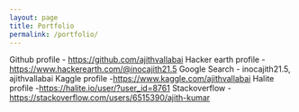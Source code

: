 ```yaml
---
layout: page
title: Portfolio
permalink: /portfolio/
---
```



Github profile - https://github.com/ajithvallabai
Hacker earth profile - https://www.hackerearth.com/@inocajith21.5
Google Search - inocajith21.5, ajithvallabai
Kaggle profile -https://www.kaggle.com/ajithvallabai
Halite profile -https://halite.io/user/?user_id=8761
Stackoverflow -https://stackoverflow.com/users/6515390/ajith-kumar




